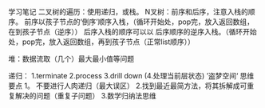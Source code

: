 学习笔记
二叉树的遍历：使用递归，或栈。
N叉树：前序和后序，注意入栈的顺序。
      前序以孩子节点的‘倒序’顺序入栈，（循环开始处，pop完，放入返回数组，在到孩子节点（逆序））
      后序入栈的顺序可以以 后序顺序的逆序入栈。（循环开始处，pop完，放入返回数组，再到孩子节点（正常list顺序））
    
  堆：数据流取（几个）最大最小值等问题
  
  递归：   1.terminate
          2.process
          3.drill down
          (4.处理当前层状态)
      ’盗梦空间‘
   思维要点 
   1。 不要进行人肉递归（最大误区）
   2.找到最近最简方法，将其拆解成可重复解决的问题（重复子问题）
   3.数学归纳法思维
  